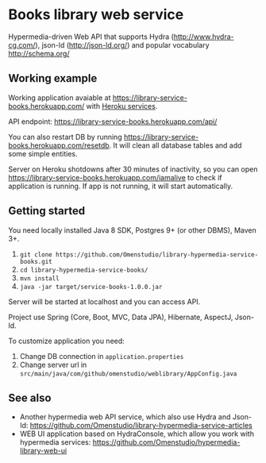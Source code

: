 # Books library web service

Hypermedia-driven Web API that supports Hydra (http://www.hydra-cg.com/), json-ld (http://json-ld.org/) and popular vocabulary http://schema.org/


## Working example
Working application avaiable at https://library-service-books.herokuapp.com/ with [Heroku services](https://dashboard.heroku.com).

API endpoint: https://library-service-books.herokuapp.com/api/

You can also restart DB by running https://library-service-books.herokuapp.com/resetdb. It will clean all database tables and add some simple entities.

Server on Heroku shotdowns after 30 minutes of inactivity, so you can open https://library-service-books.herokuapp.com/iamalive to check if application is running. If app is not running, it will start automatically.


## Getting started
You need locally installed Java 8 SDK, Postgres 9+ (or other DBMS), Maven 3+.

1. `git clone https://github.com/Omenstudio/library-hypermedia-service-books.git`
2. `cd library-hypermedia-service-books/`
3. `mvn install`
4. `java -jar target/service-books-1.0.0.jar`

Server will be started at localhost and you can access API.

Project use Spring (Core, Boot, MVC, Data JPA), Hibernate, AspectJ, Json-ld.

To customize application you need:
1. Change DB connection in `application.properties`
2. Change server url in `src/main/java/com/github/omenstudio/weblibrary/AppConfig.java`


## See also
- Another hypermedia web API service, which also use Hydra and Json-ld: https://github.com/Omenstudio/library-hypermedia-service-articles
- WEB UI application based on HydraConsole, which allow you work with hypermedia services: https://github.com/Omenstudio/hypermedia-library-web-ui

